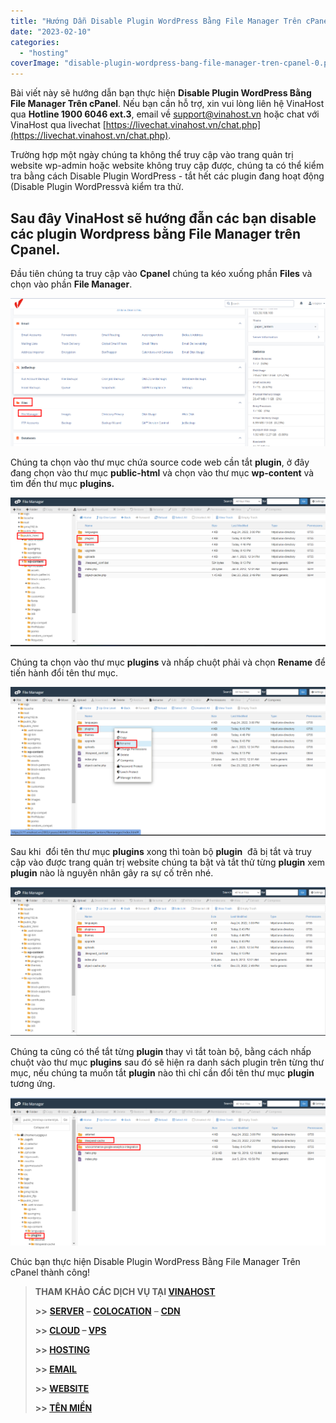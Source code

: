 ```yaml
---
title: "Hướng Dẫn Disable Plugin WordPress Bằng File Manager Trên cPanel"
date: "2023-02-10"
categories: 
  - "hosting"
coverImage: "disable-plugin-wordpress-bang-file-manager-tren-cpanel-0.png"
---
```


Bài viết này sẽ hướng dẫn bạn thực hiện **Disable Plugin WordPress Bằng File Manager Trên cPanel**. Nếu bạn cần hỗ trợ, xin vui lòng liên hệ VinaHost qua **Hotline 1900 6046 ext.3**, email về [support@vinahost.vn](mailto:support@vinahost.vn) hoặc chat với VinaHost qua livechat [https://livechat.vinahost.vn/chat.php](https://livechat.vinahost.vn/chat.php).

Trường hợp một ngày chúng ta không thể truy cập vào trang quản trị website wp-admin hoặc website không truy cập được, chúng ta có thể kiểm tra bằng cách Disable Plugin WordPress - tắt hết các plugin đang hoạt động (Disable Plugin WordPressvà kiểm tra thử.

## Sau đây VinaHost sẽ hướng đẫn các bạn disable các plugin Wordpress bằng File Manager trên Cpanel.

Đầu tiên chúng ta truy cập vào **Cpanel** chúng ta kéo xuống phần **Files** và chọn vào phần **File Manager**.

![Hướng Dẫn Disable Plugin WordPress Bằng File Manager Trên cPanel](images/disable-plugin-wordpress-bang-file-manager-tren-cpanel-1.png)

Chúng ta chọn vào thư mục chứa source code web cần tắt **plugin**, ở đây đang chọn vào thư mục **public-html** và chọn vào thư mục **wp-content** và tìm đến thư mục **plugins.**

![](images/disable-plugin-wordpress-bang-file-manager-tren-cpanel-2.png)

Chúng ta chọn vào thư mục **plugins** và nhấp chuột phải và chọn **Rename** để tiến hành đổi tên thư mục.

![](images/disable-plugin-wordpress-bang-file-manager-tren-cpanel-3.png)

Sau khi  đổi tên thư mục **plugins** xong thì toàn bộ **plugin**  đã bị tắt và truy cập vào được trang quản trị website chúng ta bật và tắt thử từng **plugin** xem **plugin** nào là nguyên nhân gây ra sự cố trên nhé.

![](images/disable-plugin-wordpress-bang-file-manager-tren-cpanel-4.png)

Chúng ta cũng có thể tắt từng **plugin** thay vì tắt toàn bộ, bằng cách nhấp chuột vào thư mục **plugins** sau đó sẽ hiện ra danh sách plugin trên từng thư mục, nếu chúng ta muốn tắt **plugin** nào thì chỉ cần đổi tên thư mục **plugin** tương ứng.

![](images/disable-plugin-wordpress-bang-file-manager-tren-cpanel-5.png)

Chúc bạn thực hiện Disable Plugin WordPress Bằng File Manager Trên cPanel thành công!

> **THAM KHẢO CÁC DỊCH VỤ TẠI [VINAHOST](https://vinahost.vn/)**
> 
> **\>>** [**SERVER**](https://vinahost.vn/thue-may-chu-rieng/) **–** [**COLOCATION**](https://vinahost.vn/colocation.html) – [**CDN**](https://vinahost.vn/dich-vu-cdn-chuyen-nghiep)
> 
> **\>> [CLOUD](https://vinahost.vn/cloud-server-gia-re/) – [VPS](https://vinahost.vn/vps-ssd-chuyen-nghiep/)**
> 
> **\>> [HOSTING](https://vinahost.vn/wordpress-hosting)**
> 
> **\>> [EMAIL](https://vinahost.vn/email-hosting)**
> 
> **\>> [WEBSITE](http://vinawebsite.vn/)**
> 
> **\>> [TÊN MIỀN](https://vinahost.vn/ten-mien-gia-re/)**
